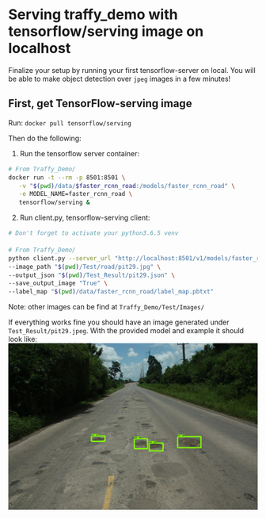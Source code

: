 # Serving traffy_demo with tensorflow/serving image on localhost

Finalize your setup by running your first tensorflow-server on local.
You will be able to make object detection over `jpeg` images in a few minutes!

## First, get TensorFlow-serving image
Run: `docker pull tensorflow/serving`

Then do the following:

1. Run the tensorflow server container:
```bash
# From Traffy_Demo/
docker run -t --rm -p 8501:8501 \
   -v "$(pwd)/data/$faster_rcnn_road:/models/faster_rcnn_road" \
   -e MODEL_NAME=faster_rcnn_road \
   tensorflow/serving &
```

2. Run client.py, tensorflow-serving client: 
```bash
# Don't forget to activate your python3.6.5 venv

# From Traffy_Demo/
python client.py --server_url "http://localhost:8501/v1/models/faster_rcnn_road:predict" \
--image_path "$(pwd)/Test/road/pit29.jpg" \
--output_json "$(pwd)/Test_Result/pit29.json" \
--save_output_image "True" \
--label_map "$(pwd)/data/faster_rcnn_road/label_map.pbtxt"
```
Note: other images can be find at `Traffy_Demo/Test/Images/`

If everything works fine you should have an image generated under `Test_Result/pit29.jpeg`.
With the provided model and example it should look like:
![Output image based on the inference results from the model](../assets/pit29.jpeg) 
